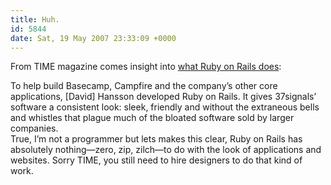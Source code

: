 ```yaml
---
title: Huh.
id: 5844
date: Sat, 19 May 2007 23:33:09 +0000
---
```


From <span class="caps">TIME</span> magazine comes insight into [what Ruby on Rails does](http://www.time.com/time/magazine/article/0,9171,1622565,00.html):

<div class="quote">To help build Basecamp, Campfire and the company’s other core applications, [David] Hansson developed Ruby on Rails. It gives 37signals’ software a consistent look: sleek, friendly and without the extraneous bells and whistles that plague much of the bloated software sold by larger companies.</div>True, I’m not a programmer but lets makes this clear, Ruby on Rails has absolutely nothing—zero, zip, zilch—to do with the look of applications and websites. Sorry <span class="caps">TIME</span>, you still need to hire designers to do that kind of work.


